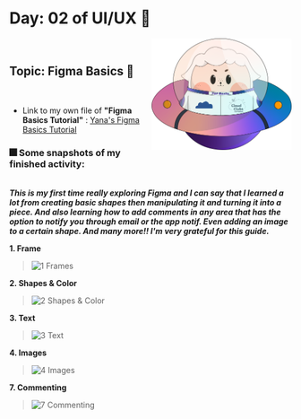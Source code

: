 # Day: 02 of UI/UX 💖

<img align="right" width="250px" src="../../assets/alf/alf-ufo.png">
<br/>

## Topic: Figma Basics 🎨

<br/>

- Link to my own file of **"Figma Basics Tutorial"** : [Yana's Figma Basics Tutorial](https://www.figma.com/file/KRZ9MoieMvhCOJO6UxFOh8/AWSCC-Figma-Workshop%3A-Basics-(Community)?type=design&node-id=5%3A2458&mode=design&t=Hw5yAweMDPgxPi5t-1)

### 🎆 Some snapshots of my finished activity: 

 <br/> **_This is my first time really exploring Figma and I can say that I learned a lot from creating basic shapes then manipulating it and turning it into a piece. And also learning how to add comments in any area that has the option to notify you through email or the app notif. Even adding an image to a certain shape. And many more!! I'm very grateful for this guide._**

  **1. Frame**
  
> <img width="600" alt="1  Frames" src="https://github.com/yana16-afk/AWSCC-CodeQuest-UI-UX/assets/116958231/90dd7703-0c45-43c7-992b-7e2fdd416323">

  **2. Shapes & Color**
  
> <img width="600" alt="2  Shapes & Color" src="https://github.com/yana16-afk/AWSCC-CodeQuest-UI-UX/assets/116958231/5c7ee56a-e8e8-48e2-ac61-57dd3ee8f172">

  **3. Text**

> <img width="600" alt="3  Text" src="https://github.com/yana16-afk/AWSCC-CodeQuest-UI-UX/assets/116958231/31d09ea3-8aa0-41cf-a842-f3ae919de5db"> 

  **4. Images**

> <img width="600" alt="4  Images" src="https://github.com/yana16-afk/AWSCC-CodeQuest-UI-UX/assets/116958231/3fcfab22-504e-45b6-bf47-e4016b9918ba">

  **7. Commenting**
  
> <img width="600" alt="7  Commenting" src="https://github.com/yana16-afk/AWSCC-CodeQuest-UI-UX/assets/116958231/333c7017-868b-4bfa-a15d-86ec5a869837">
